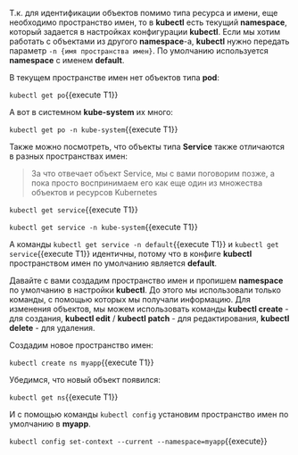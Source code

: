 Т.к. для идентификации объектов помимо типа ресурса и имени, еще необходимо пространство имен, то в **kubectl** есть текущий **namespace**, который задается в настройках конфигурации **kubectl**. Если мы хотим работать с объектами из другого **namespace**-a, **kubectl** нужно передать параметр `-n {имя пространства имен}`. По умолчанию используется **namespace** с именем **default**.

В текущем пространстве имен нет объектов типа **pod**:

`kubectl get po`{{execute T1}}

А вот в системном **kube-system** их много:

`kubectl get po -n kube-system`{{execute T1}}

Также можно посмотреть, что объекты типа **Service** также отличаются в разных пространствах имен: 

> За что отвечает объект Service, мы с вами поговорим позже, а пока просто воспринимаем его как еще один из множества объектов и ресурсов Kubernetes

`kubectl get service`{{execute T1}}

`kubectl get service -n kube-system`{{execute T1}}

A команды `kubectl get service -n default`{{execute T1}} и `kubectl get service`{{execute T1}} идентичны, потому что в конфиге **kubectl** пространством имен по умолчанию является **default**.

Давайте с вами создадим пространство имен и пропишем **namespace** по умолчанию в настройки **kubectl**. До этого мы использовали только команды, с помощью которых мы получали информацию. Для изменения объектов, мы можем использовать команды **kubectl create** - для создания, **kubectl edit** / **kubectl patch** - для редактирования, **kubectl delete** - для удаления.

Создадим новое пространство имен:

`kubectl create ns myapp`{{execute T1}}

Убедимся, что новый объект появился:

`kubectl get ns`{{execute T1}}

И с помощью команды `kubectl config` установим пространство имен по умолчанию в **myapp**.

`kubectl config set-context --current --namespace=myapp`{{execute}}

